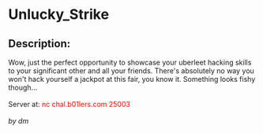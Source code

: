 
# Unlucky_Strike
## Description:
<div class="challenge-description">Wow, just the perfect opportunity to showcase your uberleet hacking skills to your significant other and all your friends. There's absolutely no way you won't hack yourself a jackpot at this fair, you know it. Something looks fishy though...<br/>
<br/>
Server at: <span style="color:red">nc chal.b01lers.com 25003</span><br/>
<br/>
<i>by dm</i></div>

